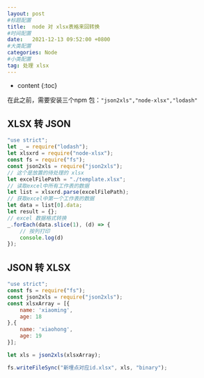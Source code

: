 ```yaml
---
layout: post
#标题配置
title:  node 对 xlsx表格来回转换
#时间配置
date:   2021-12-13 09:52:00 +0800
#大类配置
categories: Node
#小类配置
tag: 处理 xlsx
---
```


* content
{:toc}


在此之前，需要安装三个npm 包：`"json2xls","node-xlsx","lodash"`

XLSX 转 JSON
------

```js
"use strict";
let _ = require("lodash");
let xlsxrd = require("node-xlsx");
const fs = require("fs");
const json2xls = require("json2xls");
// 这个是放置的待处理的 xlsx
let excelFilePath = "./template.xlsx";
// 读取excel中所有工作表的数据
let list = xlsxrd.parse(excelFilePath);
// 获取excel中第一个工作表的数据
let data = list[0].data;
let result = {};
// excel 数据格式转换
_.forEach(data.slice(1), (d) => {
    // 按列打印
    console.log(d)
});

```


JSON 转 XLSX
------
```js
"use strict";
const fs = require("fs");
const json2xls = require("json2xls");
const xlsxArray = [{
    name: 'xiaoming',
    age: 18
},{
    name: 'xiaohong',
    age: 19
}];

let xls = json2xls(xlsxArray);

fs.writeFileSync("新埋点对应id.xlsx", xls, "binary");

```